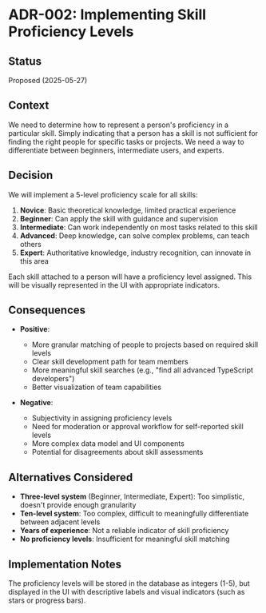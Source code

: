 # ADR-002: Implementing Skill Proficiency Levels

## Status
Proposed (2025-05-27)

## Context
We need to determine how to represent a person's proficiency in a particular skill. Simply indicating that a person has a skill is not sufficient for finding the right people for specific tasks or projects. We need a way to differentiate between beginners, intermediate users, and experts.

## Decision
We will implement a 5-level proficiency scale for all skills:

1. **Novice**: Basic theoretical knowledge, limited practical experience
2. **Beginner**: Can apply the skill with guidance and supervision
3. **Intermediate**: Can work independently on most tasks related to this skill
4. **Advanced**: Deep knowledge, can solve complex problems, can teach others
5. **Expert**: Authoritative knowledge, industry recognition, can innovate in this area

Each skill attached to a person will have a proficiency level assigned. This will be visually represented in the UI with appropriate indicators.

## Consequences
- **Positive**:
  - More granular matching of people to projects based on required skill levels
  - Clear skill development path for team members
  - More meaningful skill searches (e.g., "find all advanced TypeScript developers")
  - Better visualization of team capabilities
  
- **Negative**:
  - Subjectivity in assigning proficiency levels
  - Need for moderation or approval workflow for self-reported skill levels
  - More complex data model and UI components
  - Potential for disagreements about skill assessments
  
## Alternatives Considered
- **Three-level system** (Beginner, Intermediate, Expert): Too simplistic, doesn't provide enough granularity
- **Ten-level system**: Too complex, difficult to meaningfully differentiate between adjacent levels
- **Years of experience**: Not a reliable indicator of skill proficiency
- **No proficiency levels**: Insufficient for meaningful skill matching

## Implementation Notes
The proficiency levels will be stored in the database as integers (1-5), but displayed in the UI with descriptive labels and visual indicators (such as stars or progress bars).
